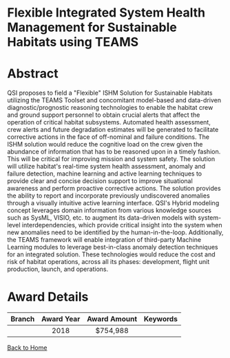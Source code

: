 
Flexible Integrated System Health Management for Sustainable Habitats using TEAMS
=================================================================================

# Abstract


QSI proposes to field a "Flexible" ISHM Solution for Sustainable Habitats utilizing the TEAMS Toolset and concomitant model-based and data-driven diagnostic/prognostic reasoning technologies to enable the habitat crew and ground support personnel to obtain crucial alerts that affect the operation of critical habitat subsystems. Automated health assessment, crew alerts and future degradation estimates will be generated to facilitate corrective actions in the face of off-nominal and failure conditions. The ISHM solution would reduce the cognitive load on the crew given the abundance of information that has to be reasoned upon in a timely fashion. This will be critical for improving mission and system safety. The solution will utilize habitat&#39;s real-time system health assessment, anomaly and failure detection, machine learning and active learning techniques to provide clear and concise decision support to improve situational awareness and perform proactive corrective actions. The solution provides the ability to report and incorporate previously undiscovered anomalies through a visually intuitive active learning interface. QSI&#39;s Hybrid modeling concept leverages domain information from various knowledge sources such as SysML, VISIO, etc. to augment its data-driven models with system-level interdependencies, which provide critical insight into the system when new anomalies need to be identified by the human-in-the-loop. Additionally, the TEAMS framework will enable integration of third-party Machine Learning modules to leverage best-in-class anomaly detection techniques for an integrated solution. These technologies would reduce the cost and risk of habitat operations, across all its phases: development, flight unit production, launch, and operations.  

# Award Details

|Branch|Award Year|Award Amount|Keywords|
| :---: | :---: | :---: | :---: |
||2018|$754,988||
  
  


[Back to Home](https://github.com/chrischow/dod_sbir_awards/Reports/JT/#337)